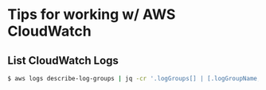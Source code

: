 # Tips for working w/ AWS CloudWatch

## List CloudWatch Logs
```bash
$ aws logs describe-log-groups | jq -cr '.logGroups[] | [.logGroupName, .retentionInDays]'
```
